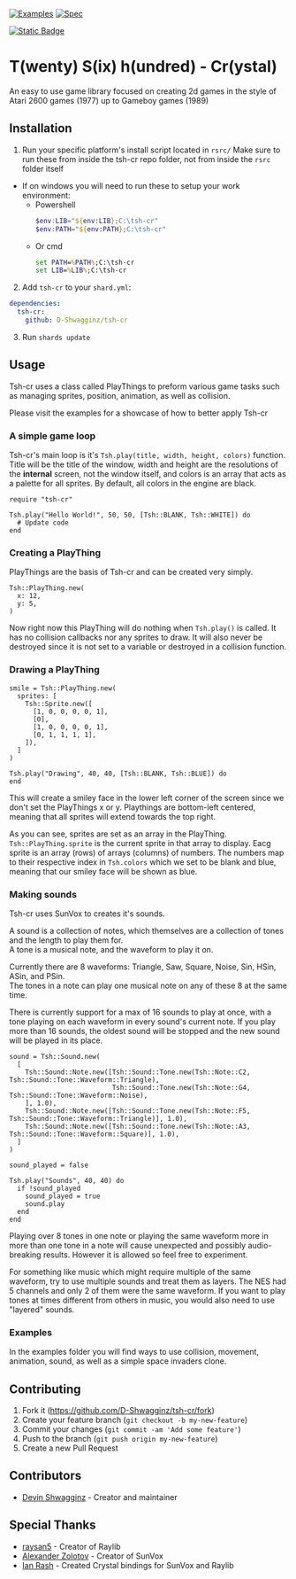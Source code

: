 [![Examples](https://github.com/D-Shwagginz/tsh-cr/actions/workflows/build-examples.yml/badge.svg)](https://github.com/D-Shwagginz/tsh-cr/actions/workflows/build-examples.yml)
[![Spec](https://github.com/D-Shwagginz/tsh-cr/actions/workflows/spec.yml/badge.svg)](https://github.com/D-Shwagginz/tsh-cr/actions/workflows/spec.yml)

[![Static Badge](https://img.shields.io/badge/Check%20The-Docs-blue)](https://d-shwagginz.github.io/tsh-cr/)

# T(wenty) S(ix) h(undred) - Cr(ystal)

An easy to use game library focused on creating 2d games
in the style of Atari 2600 games (1977) up to Gameboy games (1989)

## Installation

1. Run your specific platform's install script located in `rsrc/`
   Make sure to run these from inside the tsh-cr repo folder,
   not from inside the `rsrc` folder itself

- If on windows you will need to run these to setup your work environment:
  - Powershell
    ```powershell
    $env:LIB="${env:LIB};C:\tsh-cr"
    $env:PATH="${env:PATH};C:\tsh-cr"
    ```
  - Or cmd
    ```cmd
    set PATH=%PATH%;C:\tsh-cr
    set LIB=%LIB%;C:\tsh-cr
    ```

2. Add `tsh-cr` to your `shard.yml`:
```yml
dependencies:
  tsh-cr:
    github: D-Shwagginz/tsh-cr
```

3. Run `shards update`

## Usage

Tsh-cr uses a class called PlayThings to preform
various game tasks such as managing sprites,
position, animation, as well as collision.

Please visit the examples for a showcase of how to better apply Tsh-cr

### A simple game loop

Tsh-cr's main loop is it's `Tsh.play(title, width, height, colors)` function.<br>
Title will be the title of the window, width and height are the resolutions
of the **internal** screen, not the window itself, and colors is an array
that acts as a palette for all sprites. By default, all colors in the engine are black.

```crystal
require "tsh-cr"

Tsh.play("Hello World!", 50, 50, [Tsh::BLANK, Tsh::WHITE]) do
  # Update code
end
```

### Creating a PlayThing

PlayThings are the basis of Tsh-cr and can be created very simply.

```crystal
Tsh::PlayThing.new(
  x: 12,
  y: 5,
)
```

Now right now this PlayThing will do nothing when `Tsh.play()` is called.
It has no collision callbacks nor any sprites to draw. It will also
never be destroyed since it is not set to a variable or destroyed
in a collision function.<br>

### Drawing a PlayThing

```crystal
smile = Tsh::PlayThing.new(
  sprites: [
    Tsh::Sprite.new([
      [1, 0, 0, 0, 0, 1],
      [0],
      [1, 0, 0, 0, 0, 1],
      [0, 1, 1, 1, 1],
    ]),
  ]
)

Tsh.play("Drawing", 40, 40, [Tsh::BLANK, Tsh::BLUE]) do
end
```

This will create a smiley face in the lower left corner of the
screen since we don't set the PlayThings x or y. Playthings are bottom-left centered,
meaning that all sprites will extend towards the top right.

As you can see, sprites are set as an array in the PlayThing. `Tsh::PlayThing.sprite` is the
current sprite in that array to display. Eacg sprite is an array (rows) of arrays (columns)
of numbers. The numbers map to their respective index in `Tsh.colors` which we set to be blank and blue,
meaning that our smiley face will be shown as blue.

### Making sounds

Tsh-cr uses SunVox to creates it's sounds.

A sound is a collection of notes, which themselves are a collection of tones and the length to play them for.<br>
A tone is a musical note, and the waveform to play it on.

Currently there are 8 waveforms: Triangle, Saw, Square, Noise, Sin, HSin, ASin, and PSin.<br>
The tones in a note can play one musical note on any of these 8 at the same time.

There is currently support for a max of 16 sounds to play at once, with a tone playing on each waveform in
every sound's current note. If you play more than 16 sounds, the oldest sound will be stopped and the new sound
will be played in its place.

```crystal
sound = Tsh::Sound.new(
  [
    Tsh::Sound::Note.new([Tsh::Sound::Tone.new(Tsh::Note::C2, Tsh::Sound::Tone::Waveform::Triangle),
                          Tsh::Sound::Tone.new(Tsh::Note::G4, Tsh::Sound::Tone::Waveform::Noise),
    ], 1.0),
    Tsh::Sound::Note.new([Tsh::Sound::Tone.new(Tsh::Note::F5, Tsh::Sound::Tone::Waveform::Triangle)], 1.0),
    Tsh::Sound::Note.new([Tsh::Sound::Tone.new(Tsh::Note::A3, Tsh::Sound::Tone::Waveform::Square)], 1.0),
  ]
)

sound_played = false

Tsh.play("Sounds", 40, 40) do
  if !sound_played
    sound_played = true
    sound.play
  end
end
```

Playing over 8 tones in one note or playing the same waveform more in more than one tone in a note
will cause unexpected and possibly audio-breaking results. However it is allowed so feel free to experiment.

For something like music which might require multiple of the same waveform, try to use multiple sounds
and treat them as layers. The NES had 5 channels and only 2 of them were the same waveform. If you want
to play tones at times different from others in music, you would also need to use "layered" sounds.

### Examples

In the examples folder you will find ways to use collision, movement,
animation, sound, as well as a simple space invaders clone.

## Contributing

1. Fork it (<https://github.com/D-Shwagginz/tsh-cr/fork>)
2. Create your feature branch (`git checkout -b my-new-feature`)
3. Commit your changes (`git commit -am 'Add some feature'`)
4. Push to the branch (`git push origin my-new-feature`)
5. Create a new Pull Request

## Contributors

- [Devin Shwagginz](https://github.com/D-Shwagginz) - Creator and maintainer

## Special Thanks

- [raysan5](https://github.com/raysan5) - Creator of Raylib
- [Alexander Zolotov](https://warmplace.ru) - Creator of SunVox
- [Ian Rash](https://github.com/sol-vin) - Created Crystal bindings for SunVox and Raylib